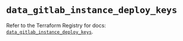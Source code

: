 # `data_gitlab_instance_deploy_keys`

Refer to the Terraform Registry for docs: [`data_gitlab_instance_deploy_keys`](https://registry.terraform.io/providers/gitlabhq/gitlab/17.7.1/docs/data-sources/instance_deploy_keys).
